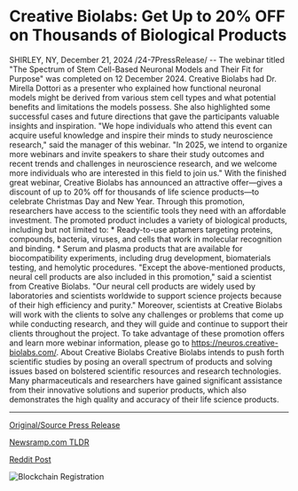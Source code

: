 # Creative Biolabs: Get Up to 20% OFF on Thousands of Biological Products

SHIRLEY, NY, December 21, 2024 /24-7PressRelease/ -- The webinar titled "The Spectrum of Stem Cell-Based Neuronal Models and Their Fit for Purpose" was completed on 12 December 2024. Creative Biolabs had Dr. Mirella Dottori as a presenter who explained how functional neuronal models might be derived from various stem cell types and what potential benefits and limitations the models possess. She also highlighted some successful cases and future directions that gave the participants valuable insights and inspiration.  "We hope individuals who attend this event can acquire useful knowledge and inspire their minds to study neuroscience research," said the manager of this webinar. "In 2025, we intend to organize more webinars and invite speakers to share their study outcomes and recent trends and challenges in neuroscience research, and we welcome more individuals who are interested in this field to join us."  With the finished great webinar, Creative Biolabs has announced an attractive offer—gives a discount of up to 20% off for thousands of life science products—to celebrate Christmas Day and New Year. Through this promotion, researchers have access to the scientific tools they need with an affordable investment.  The promoted product includes a variety of biological products, including but not limited to:   * Ready-to-use aptamers targeting proteins, compounds, bacteria, viruses, and cells that work in molecular recognition and binding.  * Serum and plasma products that are available for biocompatibility experiments, including drug development, biomaterials testing, and hemolytic procedures.  "Except the above-mentioned products, neural cell products are also included in this promotion," said a scientist from Creative Biolabs. "Our neural cell products are widely used by laboratories and scientists worldwide to support science projects because of their high efficiency and purity."  Moreover, scientists at Creative Biolabs will work with the clients to solve any challenges or problems that come up while conducting research, and they will guide and continue to support their clients throughout the project.  To take advantage of these promotion offers and learn more webinar information, please go to https://neuros.creative-biolabs.com/.  About Creative Biolabs Creative Biolabs intends to push forth scientific studies by posing an overall spectrum of products and solving issues based on bolstered scientific resources and research technologies. Many pharmaceuticals and researchers have gained significant assistance from their innovative solutions and superior products, which also demonstrates the high quality and accuracy of their life science products. 

---

[Original/Source Press Release](https://www.24-7pressrelease.com/press-release/517328/creative-biolabs-get-up-to-20-off-on-thousands-of-biological-products)
                    

[Newsramp.com TLDR](https://newsramp.com/curated-news/creative-biolabs-announces-major-discount-on-life-science-products-after-successful-neuroscience-webinar/42aafaa1b95f4a89d930f7e5d347acb8) 

 



[Reddit Post](https://www.reddit.com/r/eventNews/comments/1hk2yvn/creative_biolabs_announces_major_discount_on_life/) 



![Blockchain Registration](https://cdn.newsramp.app/24-7PressRelease/qrcode/2412/22/mildrLG8.webp)